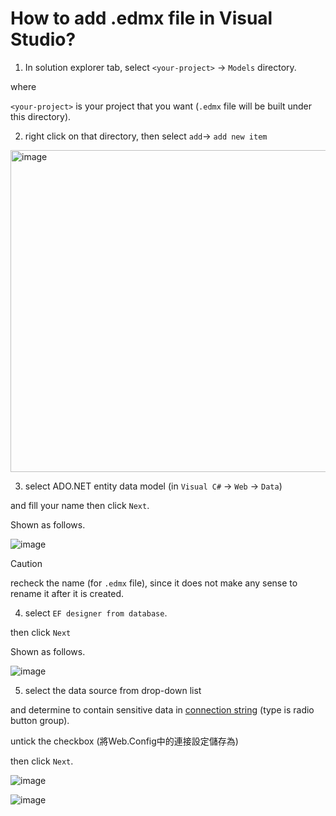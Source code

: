 # How to add .edmx file in Visual Studio?
1. In solution explorer tab, select `<your-project>` -> `Models` directory.

where 

`<your-project>` is your project that you want (`.edmx` file will be built under this directory).

2. right click on that directory, then select `add`-> `add new item`
   
<img width="515" alt="image" src="https://github.com/user-attachments/assets/66e35508-8bd9-4765-b2f6-3ea374df8db3" />

3. select ADO.NET entity data model (in `Visual C#` -> `Web` -> `Data`)

and fill your name then click `Next`.

Shown as follows.

![image](https://github.com/user-attachments/assets/fe3633dc-2450-4324-83d9-4a4a533ef39a)

> [!CAUTION]
> recheck the name (for `.edmx` file), since it does not make any sense to rename it after it is created.

4. select `EF designer from database`.

then click `Next`

Shown as follows.

![image](https://github.com/user-attachments/assets/c52e35fb-204e-4b8c-b6ff-07aca61ce214)

5. select the data source from drop-down list

and determine to contain sensitive data in [connection string](https://learn.microsoft.com/en-us/aspnet/mvc/overview/getting-started/introduction/creating-a-connection-string) (type is radio button group).

untick the checkbox (將Web.Config中的連接設定儲存為)

then click `Next`.

![image](https://github.com/user-attachments/assets/1b4979fe-bc96-4998-8e21-cebd26e6b940)

![image](https://github.com/user-attachments/assets/c6983bdd-f35f-4c67-9481-5b6a320c246a)

